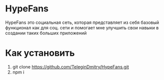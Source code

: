 # HypeFans

HypeFans это социальная сеть, которая представляет из себя базовый функционал как для соц. сети и помогает мне улучшить свои навыки в создании таких больших приложений

# Как установить 

1. git clone https://github.com/TeleginDmitry/HypeFans.git
2. npm i

